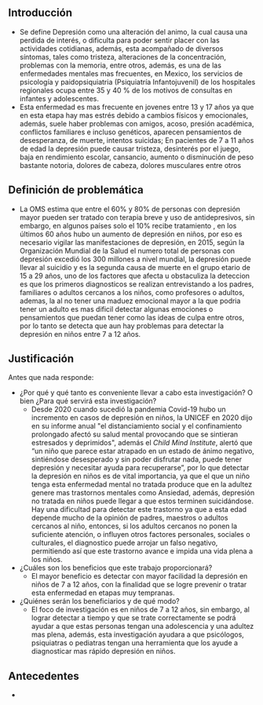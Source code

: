 ## Introducción
- Se define Depresión como una alteración del animo, la cual causa una perdida de interés, o dificulta para poder sentir  placer con las actividades cotidianas, además, esta acompañado de diversos síntomas, tales como tristeza, alteraciones de la concentración, problemas con la memoria, entre otros, además, es una de las enfermedades mentales mas frecuentes, en Mexico, los servicios de psicología y paidopsiquiatria (Psiquiatría Infantojuvenil) de los hospitales regionales ocupa entre 35 y 40 % de los motivos de consultas en infantes y adolescentes. 
- Esta enfermedad es mas frecuente en jovenes entre 13 y 17 años ya que en esta etapa hay mas estrés debido a cambios físicos y emocionales, además, suele haber problemas con amigos, acoso, presión académica, conflictos familiares e incluso genéticos, aparecen pensamientos de desesperanza, de muerte, intentos suicidas; En pacientes de 7 a 11 años de edad la depresión puede causar tristeza, desinterés por el juego, baja en rendimiento escolar, cansancio, aumento o disminución de peso bastante notoria, dolores de cabeza, dolores musculares entre otros

## Definición de problemática

- La OMS estima que entre el 60% y 80% de personas con depresión mayor pueden ser tratado con terapia breve y uso de antidepresivos, sin embargo, en algunos países solo el 10% recibe tratamiento , en los últimos 60 años hubo un aumento de depresión en niños, por eso es necesario vigilar las manifestaciones de depresión, en 2015, según la Organización Mundial de la Salud el numero total de personas con depresión excedió los 300 millones a nivel mundial, la depresión puede llevar al suicidio y es la segunda causa de muerte en el grupo etario de 15 a 29 años, uno de los factores que afecta u obstaculiza la deteccion es que los primeros diagnosticos se realizan entrevistando a los padres, familiares o adultos cercanos a los niños, como profesores o adultos, ademas, la al no tener una maduez emocional mayor a la que podria tener un adulto es mas dificil detectar algunas emociones o pensamientos que puedan tener como las ideas de culpa entre otros, por lo tanto se detecta que aun hay problemas para detectar la depresión en niños entre 7 a 12 años.

## Justificación

Antes que nada responde:
- ¿Por qué y qué tanto es conveniente llevar a cabo esta investigación? O bien ¿Para qué servirá esta investigación?
	- Desde 2020 cuando sucedió la pandemia Covid-19 hubo un incremento en casos de depresión en niños, la UNICEF en 2020 dijo en su informe anual "el distanciamiento social y el confinamiento prolongado afectó su salud mental provocando que se sintieran estresados y deprimidos",  además el _Child Mind Institute_, alertó que “un niño que parece estar atrapado en un estado de ánimo negativo, sintiéndose desesperado y sin poder disfrutar nada, puede tener depresión y necesitar ayuda para recuperarse”, por lo que detectar la depresión en niños es de vital importancia, ya que el que un niño tenga esta enfermedad mental no tratada produce que en la adultez genere mas trastornos mentales como Ansiedad, además, depresión no tratada en niños puede llegar a que estos terminen suicidándose. Hay una dificultad para detectar este trastorno ya que a esta edad depende mucho de la opinión de padres, maestros o adultos cercanos al niño, entonces, si los adultos cercanos no ponen la suficiente atención, o influyen otros factores personales, sociales o culturales, el diagnostico puede arrojar un falso negativo, permitiendo así que este trastorno avance e impida una vida plena a los niños.
- ¿Cuáles son los beneficios que este trabajo proporcionará?
	- El mayor beneficio es detectar con mayor facilidad la depresión en niños de 7 a 12 años, con la finalidad que se logre prevenir o tratar esta enfermedad en etapas muy tempranas.
- ¿Quiénes serán los beneficiarios y de qué modo?
	- El foco de investigación es en niños de 7 a 12 años, sin embargo, al lograr detectar a tiempo y que se trate correctamente se podrá ayudar a que estas personas tengan una adolescencia y una adultez mas plena, además, esta investigación ayudara a que psicólogos, psiquiatras o pediatras tengan una herramienta que los ayude a diagnosticar mas rápido depresión en niños.

## Antecedentes
- 